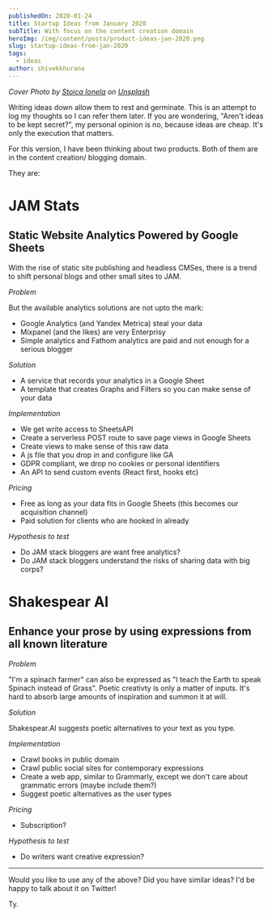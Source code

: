 ```yaml
---
publishedOn: 2020-01-24
title: Startup Ideas from January 2020
subTitle: With focus on the content creation domain
heroImg: /img/content/posts/product-ideas-jan-2020.png
slug: startup-ideas-from-jan-2020
tags:
  - ideas
author: shivekkhurana
---
```


*Cover Photo by [Stoica Ionela](https://unsplash.com/@pupile_gustative?utm_source=unsplash&utm_medium=referral&utm_content=creditCopyText) on [Unsplash](https://unsplash.com/s/photos/idea?utm_source=unsplash&utm_medium=referral&utm_content=creditCopyText)*

Writing ideas down allow them to rest and germinate. This is an attempt to log my thoughts so I can refer them later.
If you are wondering, "Aren't ideas to be kept secret?", my personal opinion is no, because ideas are cheap. It's only the execution that matters.

For this version, I have been thinking about two products. Both of them are in the content creation/ blogging domain. 

They are:

# JAM Stats
## Static Website Analytics Powered by Google Sheets

With the rise of static site publishing and headless CMSes, there is a trend to shift personal blogs and other small sites to JAM. 

*Problem*

But the available analytics solutions are not upto the mark:
- Google Analytics (and Yandex Metrica) steal your data 
- Mixpanel (and the likes) are very Enterprisy
- Simple analytics and Fathom analytics are paid and not enough for a serious blogger

*Solution*

- A service that records your analytics in a Google Sheet
- A template that creates Graphs and Filters so you can make sense of your data

*Implementation*

- We get write access to SheetsAPI
- Create a serverless POST route to save page views in Google Sheets
- Create views to make sense of this raw data
- A js file that you drop in and configure like GA
- GDPR compliant, we drop no cookies or personal identifiers
- An API to send custom events (React first, hooks etc)

*Pricing*
- Free as long as your data fits in Google Sheets (this becomes our acquisition channel)
- Paid solution for clients who are hooked in already

*Hypothesis to test*
- Do JAM stack bloggers are want free analytics?
- Do JAM stack bloggers understand the risks of sharing data with big corps?

# Shakespear AI
## Enhance your prose by using expressions from all known literature

*Problem*

"I'm a spinach farmer" can also be expressed as "I teach the Earth to speak Spinach instead of Grass".
Poetic creativty is only a matter of inputs. It's hard to absorb large amounts of inspiration and summon it at will.

*Solution*

Shakespear.AI suggests poetic alternatives to your text as you type.

*Implementation*
- Crawl books in public domain
- Crawl public social sites for contemporary expressions
- Create a web app, similar to Grammarly, except we don't care about grammatic errors (maybe include them?) 
- Suggest poetic alternatives as the user types

*Pricing*
- Subscription?

*Hypothesis to test*
- Do writers want creative expression?

---

Would you like to use any of the above? Did you have similar ideas? 
I'd be happy to talk about it on Twitter! 

Ty.
